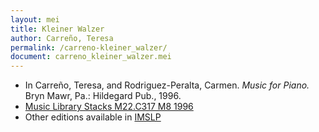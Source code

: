 ```yaml
---
layout: mei
title: Kleiner Walzer
author: Carreño, Teresa
permalink: /carreno-kleiner_walzer/
document: carreno_kleiner_walzer.mei
---
```


- In Carreño, Teresa, and Rodriguez-Peralta, Carmen. *Music for Piano.* Bryn Mawr, Pa.: Hildegard Pub., 1996.
- <a href="https://tufts-primo.hosted.exlibrisgroup.com/permalink/f/bnf7qa/01TUN_ALMA21113580720003851" target="_blank">Music Library Stacks M22.C317 M8 1996</a>
- Other editions available in <a href="https://imslp.org/wiki/Kleiner_Walzer_(Carre%C3%B1o%2C_Teresa)" target="_blank">IMSLP</a>
